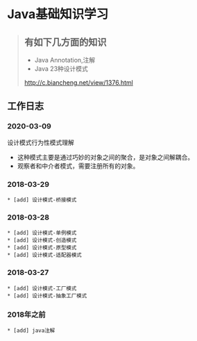 # Java基础知识学习
> ## 有如下几方面的知识
> * Java Annotation,注解
> * Java 23种设计模式
>
> http://c.biancheng.net/view/1376.html


## 工作日志

### 2020-03-09
设计模式行为性模式理解
* 这种模式主要是通过巧妙的对象之间的聚合，是对象之间解耦合。
* 观察者和中介者模式，需要注册所有的对象。


### 2018-03-29
    * [add] 设计模式-桥接模式

### 2018-03-28
    * [add] 设计模式-单例模式
    * [add] 设计模式-创造模式
    * [add] 设计模式-原型模式
    * [add] 设计模式-适配器模式

### 2018-03-27
    * [add] 设计模式-工厂模式
    * [add] 设计模式-抽象工厂模式
    
### 2018年之前
    * [add] java注解